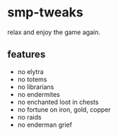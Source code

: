 # smp-tweaks

relax and enjoy the game again.

## features
- no elytra
- no totems
- no librarians
- no endermites
- no enchanted loot in chests
- no fortune on iron, gold, copper
- no raids
- no enderman grief